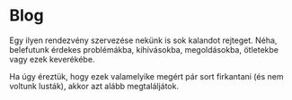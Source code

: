 # Blog

Egy ilyen rendezvény szervezése nekünk is sok kalandot rejteget. Néha, belefutunk érdekes problémákba, kihívásokba, megoldásokba, ötletekbe vagy ezek keverékébe.

Ha úgy éreztük, hogy ezek valamelyike megért pár sort firkantani (és nem voltunk lusták), akkor azt alább megtaláljátok.
